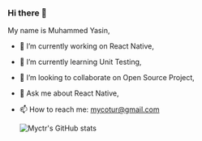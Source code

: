 ### Hi there 👋
My name is Muhammed Yasin,

- 🔭 I’m currently working on React Native,
- 🌱 I’m currently learning Unit Testing,
- 👯 I’m looking to collaborate on Open Source Project,
- 💬 Ask me about React Native,
- 📫 How to reach me: mycotur@gmail.com

  ![Myctr's GitHub stats](https://github-readme-stats.vercel.app/api?username=myctr&rank_icon=github)
